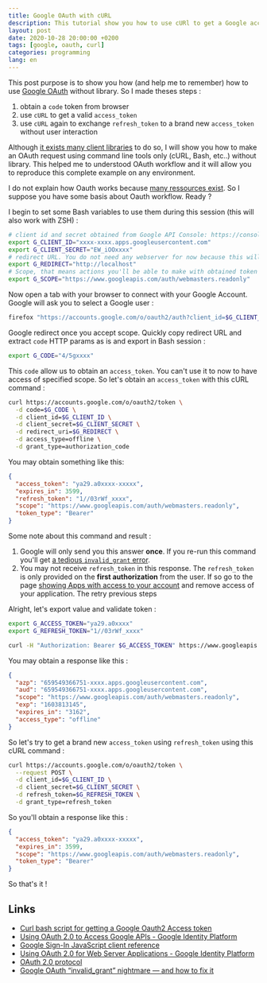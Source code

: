 ```yaml
---
title: Google OAuth with cURL
description: This tutorial show you how to use cURl to get a Google access_token and refresh it.
layout: post
date: 2020-10-28 20:00:00 +0200
tags: [google, oauth, curl]
categories: programming
lang: en
---
```


This post purpose is to show you how (and help me to remember) how to use [Google OAuth](https://oauth.net/) without library. So I made theses steps :

1. obtain a `code` token from browser
2. use `cURL` to get a valid `access_token`
3. use `cURL` again to exchange `refresh_token` to a brand new `access_token` without user interaction

Although [it exists many client libraries](https://developers.google.com/identity/protocols/oauth2#libraries) to do so, I will show you how to make an OAuth request using command line tools only (cURL, Bash, etc..) without library. This helped me to understood OAuth workflow and it will allow you to reproduce this complete example on any environment.

I do not explain how Oauth works because [many ressources exist](https://duckduckgo.com/?q=oauth+explained). So I suppose you have some basis about Oauth workflow. Ready ?

I begin to set some Bash variables to use them during this session (this will also work with ZSH) :

```bash
# client id and secret obtained from Google API Console: https://console.developers.google.com/apis/credentials
export G_CLIENT_ID="xxxx-xxxx.apps.googleusercontent.com"
export G_CLIENT_SECRET="EW_iOOxxxx"
# redirect URL. You do not need any webserver for now because this will only allow us to copy the redirection URL provided by Google
export G_REDIRECT="http://localhost"
# Scope, that means actions you'll be able to make with obtained token (this is a space separated list)
export G_SCOPE="https://www.googleapis.com/auth/webmasters.readonly"
```

Now open a tab with your browser to connect with your Google Account. Google will ask you to select a Google user :

```bash
firefox "https://accounts.google.com/o/oauth2/auth?client_id=$G_CLIENT_ID&redirect_uri=$G_REDIRECT&scope=$G_SCOPE&response_type=code&access_type=offline"
```

Google redirect once you accept scope. Quickly copy redirect URL and extract `code` HTTP params as is and export in Bash session :

```bash
export G_CODE="4/5gxxxx"
```

This `code` allow us to obtain an `access_token`. You can't use it to now to have access of specified scope. So let's obtain an `access_token` with this cURL command :

```bash
curl https://accounts.google.com/o/oauth2/token \
  -d code=$G_CODE \
  -d client_id=$G_CLIENT_ID \
  -d client_secret=$G_CLIENT_SECRET \
  -d redirect_uri=$G_REDIRECT \
  -d access_type=offline \
  -d grant_type=authorization_code
```

You may obtain something like this:

```json
{
  "access_token": "ya29.a0xxxx-xxxxx",
  "expires_in": 3599,
  "refresh_token": "1//03rWf_xxxx",
  "scope": "https://www.googleapis.com/auth/webmasters.readonly",
  "token_type": "Bearer"
}
```

Some note about this command and result :

1. Google will only send you this answer **once**. If you re-run this command you'll get [a tedious `invalid_grant` error](https://blog.timekit.io/google-oauth-invalid-grant-nightmare-and-how-to-fix-it-9f4efaf1da35).
2. You may not receive `refresh_token` in this response. The `refresh_token` is only provided on the **first authorization** from the user. If so go to the page [showing Apps with access to your account](https://myaccount.google.com/permissions) and remove access of your application. The retry previous steps

Alright, let's export value and validate token :

```bash
export G_ACCESS_TOKEN="ya29.a0xxxx"
export G_REFRESH_TOKEN="1//03rWf_xxxx"
```

```bash
curl -H "Authorization: Bearer $G_ACCESS_TOKEN" https://www.googleapis.com/oauth2/v3/tokeninfo
```

You may obtain a response like this :

```json
{
  "azp": "659549366751-xxxx.apps.googleusercontent.com",
  "aud": "659549366751-xxxx.apps.googleusercontent.com",
  "scope": "https://www.googleapis.com/auth/webmasters.readonly",
  "exp": "1603813145",
  "expires_in": "3162",
  "access_type": "offline"
}
```

So let's try to get a brand new `access_token` using `refresh_token` using this cURL command :

```bash
curl https://accounts.google.com/o/oauth2/token \
  --request POST \
  -d client_id=$G_CLIENT_ID \
  -d client_secret=$G_CLIENT_SECRET \
  -d refresh_token=$G_REFRESH_TOKEN \
  -d grant_type=refresh_token
```

So you'll obtain a response like this :

```json
{
  "access_token": "ya29.a0xxxx-xxxxx",
  "expires_in": 3599,
  "scope": "https://www.googleapis.com/auth/webmasters.readonly",
  "token_type": "Bearer"
}
```

So that's it !

## Links

- [Curl bash script for getting a Google Oauth2 Access token](https://gist.github.com/LindaLawton/cff75182aac5fa42930a09f58b63a309#file-googleauthenticationcurl-sh)
- [Using OAuth 2.0 to Access Google APIs - Google Identity Platform](https://developers.google.com/identity/protocols/oauth2)
- [Google Sign-In JavaScript client reference](https://developers.google.com/identity/sign-in/web/reference#googleauthgrantofflineaccessoptions)
- [Using OAuth 2.0 for Web Server Applications - Google Identity Platform](https://developers.google.com/identity/protocols/oauth2/web-server#obtainingaccesstokens)
- [OAuth 2.0 protocol](https://tools.ietf.org/html/rfc6749)
- [Google OAuth “invalid_grant” nightmare — and how to fix it](https://blog.timekit.io/google-oauth-invalid-grant-nightmare-and-how-to-fix-it-9f4efaf1da35)
